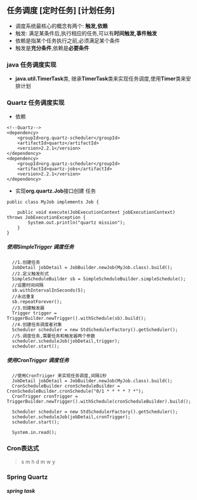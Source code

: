 ## 任务调度 [定时任务] [计划任务]
- 调度系统最核心的概念有两个: **触发,依赖**
- 触发: 满足某条件后,执行相应的任务,可以有**时间触发,事件触发**
- 依赖是指某个任务执行之前,必须满足某个条件
- 触发是**充分条件**,依赖是**必要条件**

### java 任务调度实现
- **java.util.TimerTask**类, 继承**TimerTask**类来实现任务调度,使用**Timer**类来安排计划

### Quartz 任务调度实现
- 依赖
```
<!--Quartz-->
<dependency>
    <groupId>org.quartz-scheduler</groupId>
    <artifactId>quartz</artifactId>
    <version>2.2.1</version>
</dependency>
<dependency>
    <groupId>org.quartz-scheduler</groupId>
    <artifactId>quartz-jobs</artifactId>
    <version>2.2.1</version>
</dependency>
```
- 实现**org.quartz.Job**接口创建 任务
```
public class MyJob implements Job {

    public void execute(JobExecutionContext jobExecutionContext) throws JobExecutionException {
        System.out.println("quartz mission");
    }
}
```
##### 使用SimpleTrigger 调度任务
```
  //1.创建任务
  JobDetail jobDetail = JobBuilder.newJob(MyJob.class).build();
  //2.定义触发形式
  SimpleScheduleBuilder sb = SimpleScheduleBuilder.simpleSchedule();
  //设置时间间隔
  sb.withIntervalInSeconds(5);
  //永远重复
  sb.repeatForever();
  //3.创建触发器
  Trigger trigger = TriggerBuilder.newTrigger().withSchedule(sb).build();
  //4.创建任务调度者对象
  Scheduler scheduler = new StdSchedulerFactory().getScheduler();
  //5.调度任务,需要任务和触发器两个参数
  scheduler.scheduleJob(jobDetail,trigger);
  scheduler.start();
```
##### 使用CronTrigger 调度任务
```
  //使用CronTriiger 来实现任务调度,间隔1秒  
  JobDetail jobDetail = JobBuilder.newJob(MyJob.class).build();
  CronScheduleBuilder cronScheduleBuilder = CronScheduleBuilder.cronSchedule("0/1 * * * * ? *");
  CronTrigger cronTrigger = TriggerBuilder.newTrigger().withSchedule(cronScheduleBuilder).build();

  Scheduler scheduler = new StdSchedulerFactory().getScheduler();
  scheduler.scheduleJob(jobDetail,cronTrigger);
  scheduler.start();

  System.in.read();
```

### Cron表达式
> s m h d m w y

### Spring Quartz
##### spring task
